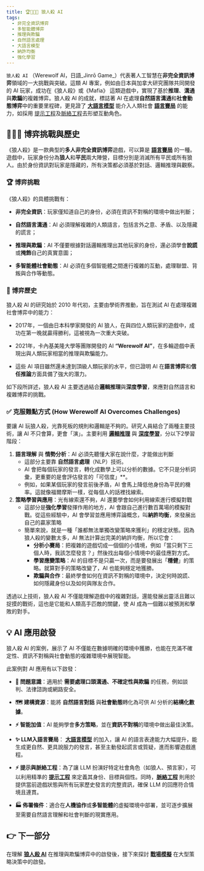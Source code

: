 ```yaml
---
title: 🏆🐺🧑‍🌾 狼人殺 AI
tags:
  - 非完全資訊博弈
  - 多智能體博弈
  - 推理與欺騙
  - 自然語言處理
  - 大語言模型
  - 納許均衡
  - 強化學習
---
```

`狼人殺 AI` （Werewolf AI，日語_Jinrō Game_）代表著人工智慧在**非完全資訊博弈**領域的一大挑戰與突破。這類 AI 專案，例如由日本與加拿大研究團隊共同開發的 AI 玩家，成功在《狼人殺》或《Mafia》 這類遊戲中，實現了基於**推理**、**溝通**與**欺騙**的複雜博弈。狼人殺 AI 的成就，標誌著 AI 在處理**自然語言溝通**和**社會動態博弈**中的重要里程碑，更見證了 **[大語言模型](02-07-large_language_models.zh-hant)** 能介入人類社會 **[語言賽局](01-07-Language_Games.zh-hant)** 的能力，如採用 [提示工程](10-03-prompt_engineering.zh-hant)及[脈絡工程](10-05-context_engineering.zh-hant)去形塑互動角色。

## 🐺🧑‍🌾 博弈挑戰與歷史

《狼人殺》是一款典型的**多人非完全資訊博弈**遊戲，可以算是 **[語言賽局](01-07-Language_Games.zh-hant)** 的一種。遊戲中，玩家身份分為**狼人**和**平民**兩大陣營，目標分別是消滅所有平民或所有狼人。由於身份資訊對玩家是隱藏的，所有決策都必須基於對話、邏輯推理與觀察。

### 🏆 博弈挑戰

《狼人殺》的具體挑戰有：

- **非完全資訊**：玩家僅知道自己的身份，必須在資訊不對稱的環境中做出判斷；
    
- **自然語言溝通**：AI 必須理解複雜的人類語言，包括言外之意、矛盾、以及隱藏的謊言；
    
- **推理與欺騙**：AI 不僅要根據對話邏輯推理出其他玩家的身份，還必須學會**說謊**或**掩飾**自己的真實意圖；
    
- **多智能體社會動態**：AI 必須在多個智能體之間進行複雜的互動，處理聯盟、背叛與合作等動態。

### 📜 博弈歷史

狼人殺 AI 的研究始於 2010 年代初，主要由學術界推動，旨在測試 AI 在處理複雜社會博弈中的能力：

- 2017年，一個由日本科學家開發的 AI 狼人，在與四位人類玩家的遊戲中，成功在第一晚就贏得勝利，這被視為一次重大突破。
    
- 2021年，卡內基美隆大學等團隊開發的 AI **“Werewolf AI”**，在多輪遊戲中表現出與人類玩家相當的推理與欺騙能力。
    
- 這些 AI 項目雖然還未達到頂級人類玩家的水平，但已證明 AI 在**語言博弈**和**信任推論**方面具備了強大的潛力。
    

如下段所詳述，狼人殺 AI 主要透過結合**邏輯推理**與**深度學習**，來應對自然語言和複雜博弈的挑戰。


### ✅ 克服難點方式 (How Werewolf AI Overcomes Challenges)

要讓 AI 玩狼人殺，光靠死板的規則和邏輯是不夠的。研究人員結合了兩種主要技術，讓 AI 不只會算，更會「演」。主要利用 **[邏輯推理](03-01-formal_logic.zh-hant.md)** 與 **[深度學習](04-03-neural_networks.zh-hant.md)**，分以下2學習階段：

1. **語言理解** 與 **情勢分析**：AI 必須先聽懂大家在說什麼，才能做出判斷
	* 這部分主要靠 **自然語言處理**（NLP）技術。
	* AI 會把每個玩家的發言，轉化成數學上可以分析的數據。它不只是分析詞彙，更重要的是會評估發言的「可信度」**。
	* 例如，如果某個玩家的發言前後矛盾，AI 會馬上降低他身份為平民的機率。這就像福爾摩斯一樣，從每個人的話裡找線索。    
2. **策略學習與應用**：光有線索還不夠，AI 還要學會如何利用線索進行模擬對戰
	* 這部分是**強化學習**發揮作用的地方，AI 會跟自己進行數百萬場的模擬對戰。從這些經驗中，AI 會學習並應用博弈論概念，叫**納許均衡**，來發展出自己的贏家策略
	* 簡單來說，就是一種「誰都無法單獨改變策略來獲利」的穩定狀態。因為狼人殺的變數太多，AI 無法計算出完美的納許均衡，所以它會：
	    - **分析小賽局**：把複雜的遊戲切成一個個的小情境，例如「當只剩下三個人時，我該怎麼發言？」然後找出每個小情境中的最佳應對方式。
		- **學習應變策略**：AI 的目標不是只贏一次，而是要發展出「**穩健**」的策略。就算對手的策略改變了，AI 也能夠穩定地獲勝。
		- **欺騙與合作**：最終學會如何在資訊不對稱的環境中，決定何時說謊、如何隱藏身份以及如何與隊友合作。

透過以上技術，狼人殺 AI 不僅能理解遊戲中的複雜對話，還能發展出靈活且難以捉摸的戰術，這也是它能和人類高手匹敵的關鍵，使 AI 成為一個難以被預測和擊敗的對手。

## 💡 AI 應用啟發

狼人殺 AI 的案例，展示了 AI 不僅能在數據明確的環境中獲勝，也能在充滿不確定性、資訊不對稱與社會動態的複雜環境中展現智能。

此案例對 AI 應用有以下啟發：

- **🎯 問題意識**：適用於 **需要處理口頭溝通、不確定性與欺騙** 的任務，例如談判、法律諮詢或網路安全。
    
- **🗺️ 建構資源**：能將 **自然語言對話** 與**社會動態**轉化為可供 AI 分析的**結構化數據**。
    
- **⚡ 智能加值**：AI 能夠學會**多方策略**，並在**資訊不對稱**的環境中做出最佳決策。
    
- **✨ LLM入語言賽局**： **[大語言模型](02-07-large_language_models.zh-hant.md)** 的加入，讓 AI 的語言表達能力大幅提升，能生成更自然、更具說服力的發言，甚至主動發起謊言或質疑，進而影響遊戲進程。
    
- **⚡️ 提示與脈絡工程**：為了讓 LLM 扮演好特定社會角色（如狼人、預言家），可以利用精準的 **[提示工程](10-03-prompt_engineering.zh-hant.md)** 來定義其身份、目標與個性。同時，**[脈絡工程](10-05-context_engineering.zh-hant.md)** 則用於提供當前遊戲狀態與所有玩家歷史發言的完整資訊，確保 LLM 的回應符合情境且連貫。
    
- **🏭 佈署條件**：適合在**人機協作**或**多智能體**的虛擬環境中部署，並可逐步擴展至需要自然語言理解和社會判斷的現實應用。

## 👉 下一部分

在理解 **[狼人殺 AI](https://www.google.com/search?q=07-06-werewolf_ai.zh-hant.md)** 在推理與欺騙博弈中的啟發後，接下來探討 **[戰場模擬](https://www.google.com/search?q=07-07-battlefield_simulation.zh-hant.md)** 在大型策略決策中的啟發。
